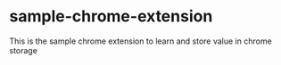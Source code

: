 # sample-chrome-extension
This is the sample chrome extension to learn and store value in chrome storage 
